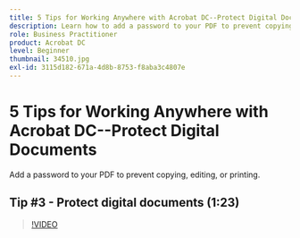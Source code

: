 ```yaml
---
title: 5 Tips for Working Anywhere with Acrobat DC--Protect Digital Documents
description: Learn how to add a password to your PDF to prevent copying, editing, or printing
role: Business Practitioner
product: Acrobat DC
level: Beginner
thumbnail: 34510.jpg
exl-id: 3115d182-671a-4d8b-8753-f8aba3c4807e
---
```

# 5 Tips for Working Anywhere with Acrobat DC--Protect Digital Documents

Add a password to your PDF to prevent copying, editing, or printing.

## Tip #3 - Protect digital documents (1:23)

>[!VIDEO](https://video.tv.adobe.com/v/34510)
